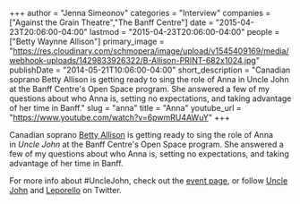 +++
author = "Jenna Simeonov"
categories = "Interview"
companies = ["Against the Grain Theatre","The Banff Centre"]
date = "2015-04-23T20:06:00-04:00"
lastmod = "2015-04-23T20:06:00-04:00"
people = ["Betty Waynne Allison"]
primary_image = "https://res.cloudinary.com/schmopera/image/upload/v1545409169/media/webhook-uploads/1429833926322/B-Allison-PRINT-682x1024.jpg"
publishDate = "2014-05-21T10:06:00-04:00"
short_description = "Canadian soprano Betty Allison is getting ready to sing the role of Anna in Uncle John at the Banff Centre&#039;s Open Space program. She answered a few of my questions about who Anna is, setting no expectations, and taking advantage of her time in Banff."
slug = "anna"
title = "Anna"
youtube_url = "https://www.youtube.com/watch?v=6pwmRU4AWuY"
+++

Canadian soprano [Betty Allison](http://www.bettywaynneallison.com/Betty_Waynne_Allison/Home.html) is getting ready to sing the role of Anna in _Uncle John_ at the Banff Centre's Open Space program. She answered a few of my questions about who Anna is, setting no expectations, and taking advantage of her time in Banff.

For more info about #UncleJohn, check out the [event page](https://www.facebook.com/events/1494928980723400/), or follow [Uncle John](https://twitter.com/RakePunished) and [Leporello](https://twitter.com/Leporello1982) on Twitter.
